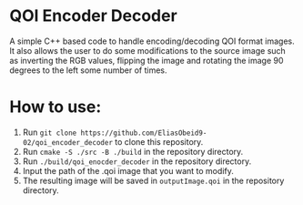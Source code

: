 # QOI Encoder Decoder
  A simple C++ based code to handle encoding/decoding QOI format images. It also allows the user to do some modifications
to the source image such as inverting the RGB values, flipping the image and rotating the image 90 degrees to the left
some number of times.

# How to use:
1. Run ```git clone https://github.com/EliasObeid9-02/qoi_encoder_decoder``` to clone this repository.
2. Run ```cmake -S ./src -B ./build``` in the repository directory.
3. Run ```./build/qoi_enocder_decoder``` in the repository directory.
4. Input the path of the .qoi image that you want to modify.
5. The resulting image will be saved in ```outputImage.qoi``` in the repository directory.

